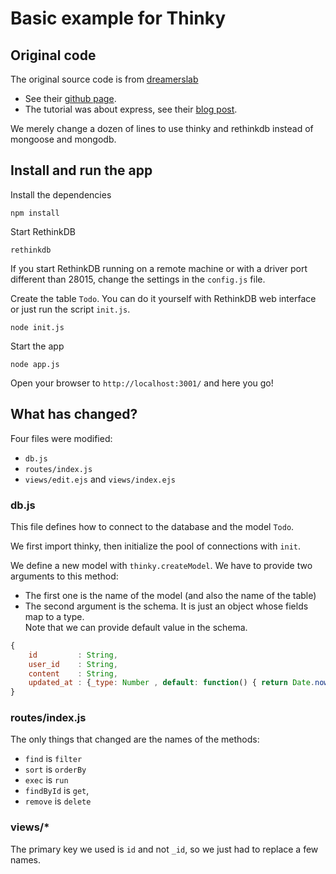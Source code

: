 # Basic example for Thinky

## Original code

The original source code is from [dreamerslab](http://dreamerslab.com)
- See their [github page](https://github.com/dreamerslab.com).
- The tutorial was about express, see their [blog post](http://dreamerslab.com/blog/en/write-a-todo-list-with-express-and-mongodb/).

We merely change a dozen of lines to use thinky and rethinkdb instead of mongoose and mongodb.


## Install and run the app

Install the dependencies

```
npm install
```


Start RethinkDB
```
rethinkdb
```

If you start RethinkDB running on a remote machine or with a driver port different than 28015, change the
settings in the `config.js` file.

Create the table `Todo`. You can do it yourself with RethinkDB web interface or just run the script
`init.js`.

```
node init.js
```


Start the app

```
node app.js
```

Open your browser to `http://localhost:3001/` and here you go!


## What has changed?
Four files were modified:
- `db.js`
- `routes/index.js`
- `views/edit.ejs` and `views/index.ejs`

### db.js
This file defines how to connect to the database and the model `Todo`.

We first import thinky, then initialize the pool of connections with `init`.

We define a new model with `thinky.createModel`. 
We have to provide two arguments to this method:

- The first one is the name of the model (and also the name of the table)
- The second argument is the schema. It is just an object whose fields
map to a type.  
Note that we can provide default value in the schema.

```javascript
{
    id         : String,
    user_id    : String,
    content    : String,
    updated_at : {_type: Number , default: function() { return Date.now() } }
}
```

### routes/index.js
The only things that changed are the names of the methods:

- `find` is `filter`
- `sort` is `orderBy`
- `exec` is `run`
- `findById` is `get`, 
- `remove` is `delete`

### views/*

The primary key we used is `id` and not `_id`, so we just had to replace a few names.
